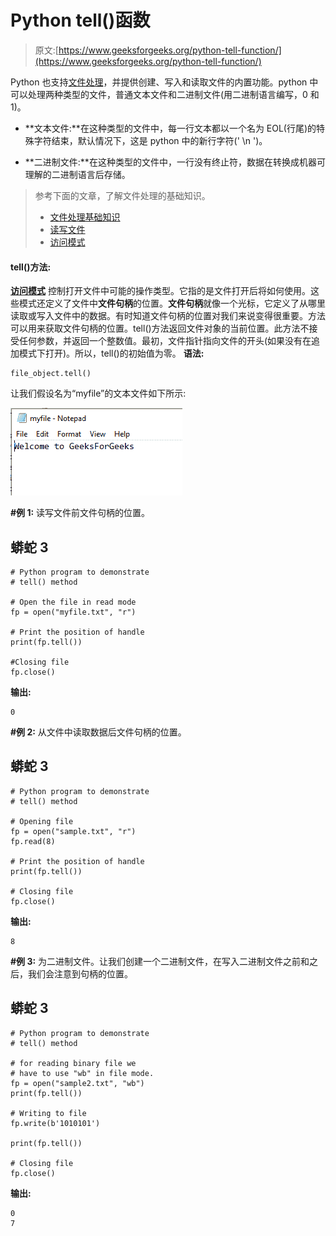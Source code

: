 # Python tell()函数

> 原文:[https://www.geeksforgeeks.org/python-tell-function/](https://www.geeksforgeeks.org/python-tell-function/)

Python 也支持[文件处理](https://www.geeksforgeeks.org/file-handling-python/)，并提供创建、写入和读取文件的内置功能。python 中可以处理两种类型的文件，普通文本文件和二进制文件(用二进制语言编写，0 和 1)。

*   **文本文件:**在这种类型的文件中，每一行文本都以一个名为 EOL(行尾)的特殊字符结束，默认情况下，这是 python 中的新行字符(' \n ')。

*   **二进制文件:**在这种类型的文件中，一行没有终止符，数据在转换成机器可理解的二进制语言后存储。

> 参考下面的文章，了解文件处理的基础知识。
> 
> *   [文件处理基础知识](https://www.geeksforgeeks.org/file-handling-python/)
> *   [读写文件](https://www.geeksforgeeks.org/reading-writing-text-files-python/)
> *   [访问模式](https://www.geeksforgeeks.org/reading-writing-text-files-python/)

#### tell()方法:

[**访问模式**](https://www.geeksforgeeks.org/reading-writing-text-files-python/) 控制打开文件中可能的操作类型。它指的是文件打开后将如何使用。这些模式还定义了文件中**文件句柄**的位置。**文件句柄**就像一个光标，它定义了从哪里读取或写入文件中的数据。有时知道文件句柄的位置对我们来说变得很重要。方法可以用来获取文件句柄的位置。tell()方法返回文件对象的当前位置。此方法不接受任何参数，并返回一个整数值。最初，文件指针指向文件的开头(如果没有在追加模式下打开)。所以，tell()的初始值为零。
**语法:**

```
file_object.tell()
```

让我们假设名为“myfile”的文本文件如下所示:

![python-tell()](img/e379397d17dd69e1bc9dd912b35c5aae.png)

**#例 1:** 读写文件前文件句柄的位置。

## 蟒蛇 3

```
# Python program to demonstrate
# tell() method

# Open the file in read mode
fp = open("myfile.txt", "r")

# Print the position of handle
print(fp.tell())

#Closing file
fp.close()
```

**输出:**

```
0
```

**#例 2:** 从文件中读取数据后文件句柄的位置。

## 蟒蛇 3

```
# Python program to demonstrate
# tell() method

# Opening file
fp = open("sample.txt", "r")
fp.read(8)

# Print the position of handle
print(fp.tell())

# Closing file
fp.close()
```

**输出:**

```
8
```

**#例 3:** 为二进制文件。让我们创建一个二进制文件，在写入二进制文件之前和之后，我们会注意到句柄的位置。

## 蟒蛇 3

```
# Python program to demonstrate
# tell() method

# for reading binary file we
# have to use "wb" in file mode.
fp = open("sample2.txt", "wb")
print(fp.tell())

# Writing to file
fp.write(b'1010101')

print(fp.tell())

# Closing file
fp.close()
```

**输出:**

```
0
7
```